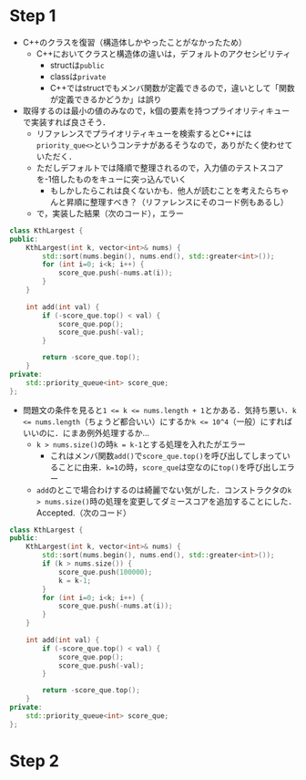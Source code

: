 # Step 1
- C++のクラスを復習（構造体しかやったことがなかったため）
  - C++においてクラスと構造体の違いは，デフォルトのアクセシビリティ
    - structは`public`
    - classは`private`
    - C++ではstructでもメンバ関数が定義できるので，違いとして「関数が定義できるかどうか」は誤り
- 取得するのは最小の値のみなので，k個の要素を持つプライオリティキューで実装すれば良さそう．
  - リファレンスでプライオリティキューを検索するとC++には`priority_que<>`というコンテナがあるそうなので，ありがたく使わせていただく．
  - ただしデフォルトでは降順で整理されるので，入力値のテストスコアを-1倍したものをキューに突っ込んでいく
    - もしかしたらこれは良くないかも．他人が読むことを考えたらちゃんと昇順に整理すべき？（リファレンスにそのコード例もあるし）
  - で，実装した結果（次のコード），エラー
```c++
class KthLargest {
public:
    KthLargest(int k, vector<int>& nums) {
        std::sort(nums.begin(), nums.end(), std::greater<int>());
        for (int i=0; i<k; i++) {
            score_que.push(-nums.at(i));
        }
    }
    
    int add(int val) {
        if (-score_que.top() < val) {
            score_que.pop();
            score_que.push(-val);
        }

        return -score_que.top();
    }
private:
    std::priority_queue<int> score_que;
};
```
- 問題文の条件を見ると`1 <= k <= nums.length + 1`とかある．気持ち悪い．`k <= nums.length`（ちょうど都合いい）にするか`k <= 10^4`（一般）にすればいいのに．にまあ例外処理するか...
  - `k > nums.size()`の時`k = k-1`とする処理を入れたがエラー
    - これはメンバ関数`add()`で`score_que.top()`を呼び出してしまっていることに由来．`k=1`の時，`score_que`は空なのに`top()`を呼び出しエラー
  - `add`のとこで場合わけするのは綺麗でない気がした．コンストラクタの`k > nums.size()`時の処理を変更してダミースコアを追加することにした．Accepted.（次のコード）

```c++
class KthLargest {
public:
    KthLargest(int k, vector<int>& nums) {
        std::sort(nums.begin(), nums.end(), std::greater<int>());
        if (k > nums.size()) {
            score_que.push(100000);
            k = k-1;
        }
        for (int i=0; i<k; i++) {
            score_que.push(-nums.at(i));
        }
    }
    
    int add(int val) {
        if (-score_que.top() < val) {
            score_que.pop();
            score_que.push(-val);
        }

        return -score_que.top();
    }
private:
    std::priority_queue<int> score_que;
};
```

# Step 2
